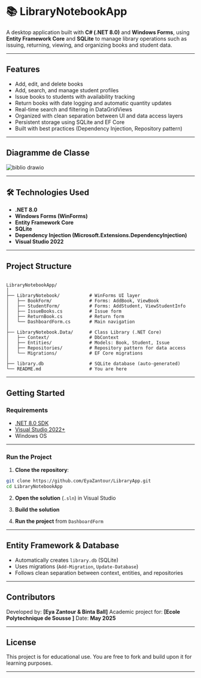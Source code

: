 

# 📚 LibraryNotebookApp

A desktop application built with **C# (.NET 8.0)** and **Windows Forms**, using **Entity Framework Core** and **SQLite** to manage library operations such as issuing, returning, viewing, and organizing books and student data.

---

## Features

-  Add, edit, and delete books
-  Add, search, and manage student profiles
-  Issue books to students with availability tracking
-  Return books with date logging and automatic quantity updates
-  Real-time search and filtering in DataGridViews
-  Organized with clean separation between UI and data access layers
-  Persistent storage using SQLite and EF Core
-  Built with best practices (Dependency Injection, Repository pattern)

---

## Diagramme de Classe

![biblio drawio](https://github.com/user-attachments/assets/b0d7cd71-8f91-4cbc-82b0-24bb7803890a)

---


## 🛠️ Technologies Used

- **.NET 8.0**
- **Windows Forms (WinForms)**
- **Entity Framework Core**
- **SQLite**
- **Dependency Injection (Microsoft.Extensions.DependencyInjection)**
- **Visual Studio 2022**

---

## Project Structure

```

LibraryNotebookApp/
│
├── LibraryNotebook/           # WinForms UI layer
│   ├── BookForm/              # Forms: AddBook, ViewBook
│   ├── StudentForm/           # Forms: AddStudent, ViewStudentInfo
│   ├── IssueBooks.cs          # Issue form
│   ├── ReturnBook.cs          # Return form
│   └── DashboardForm.cs       # Main navigation
│
├── LibraryNotebook.Data/      # Class Library (.NET Core)
│   ├── Context/               # DbContext
│   ├── Entities/              # Models: Book, Student, Issue
│   ├── Repositories/          # Repository pattern for data access
│   └── Migrations/            # EF Core migrations
│
├── library.db                 # SQLite database (auto-generated)
└── README.md                  # You are here

````

---

## Getting Started

### Requirements

- [.NET 8.0 SDK](https://dotnet.microsoft.com/download)
- [Visual Studio 2022+](https://visualstudio.microsoft.com/)
- Windows OS

---

### Run the Project

1. **Clone the repository**:

```bash
git clone https://github.com/EyaZantour/LibraryApp.git
cd LibraryNotebookApp
````

2. **Open the solution** (`.sln`) in Visual Studio

3. **Build the solution**

4. **Run the project** from `DashboardForm`

---

## Entity Framework & Database

* Automatically creates `library.db` (SQLite)
* Uses migrations (`Add-Migration`, `Update-Database`)
* Follows clean separation between context, entities, and repositories

---

## Contributors

Developed by: **\[Eya Zantour & Binta Ball]**
Academic project for: **\[Ecole Polytechnique de Sousse ]**
Date: **May 2025**

---

## License

This project is for educational use.
You are free to fork and build upon it for learning purposes.

---




